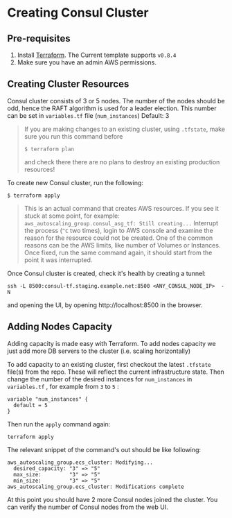 Creating Consul Cluster
==========


Pre-requisites
-------------

1. Install [Terraform](https://www.terraform.io/intro/getting-started/install.html). The Current template supports `v0.8.4`
2. Make sure you have an admin AWS permissions.

Creating Cluster Resources
-------------

Consul cluster consists of 3 or 5 nodes. The number of the nodes should
be odd, hence the RAFT algorithm is used for a leader election.
This number can be set in `variables.tf` file (`num_instances`)
Default: 3

> If you are making changes to an existing cluster, using `.tfstate`, make sure you run this command before
> ```
> $ terraform plan
> ```
> and check there there are no plans to destroy an existing production resources!

To create new Consul cluster, run the following:

```
$ terraform apply
```

> This is an actual command that creates AWS resources.
> If you see it stuck at some point, for example:
> ```aws_autoscaling_group.consul_asg_tf: Still creating...```
> Interrupt the process (`^C` two times), login to AWS console and examine the reason for the resource could not be created. One of the common reasons can be the AWS limits, like number of Volumes or Instances.
> Once fixed, run the same command again, it should start from the point it was interrupted.

Once Consul cluster is created, check it's health by creating a tunnel:

```
ssh -L 8500:consul-tf.staging.example.net:8500 <ANY_CONSUL_NODE_IP>  -N
```

and opening the UI, by opening http://localhost:8500 in the browser.


Adding Nodes Capacity
-------------

Adding capacity is made easy with Terraform.
To add nodes capacity we just add more DB servers to the cluster (i.e. scaling horizontally)

To add capacity to an existing cluster, first checkout the latest `.tfstate` file(s) from the repo.  These will reflect the current infrastructure state.
Then change the number of the desired instances for `num_instances` in `variables.tf` , for example from `3` to `5` :

```
variable "num_instances" {
  default = 5
}
```

Then run the `apply` command again:

```
terraform apply
```

The relevant snippet of the command's out should be like following:

```
aws_autoscaling_group.ecs_cluster: Modifying...
  desired_capacity: "3" => "5"
  max_size:         "3" => "5"
  min_size:         "3" => "5"
aws_autoscaling_group.ecs_cluster: Modifications complete
```

At this point you should have 2 more Consul nodes joined the cluster.
You can verify the number of Consul nodes from the web UI.


